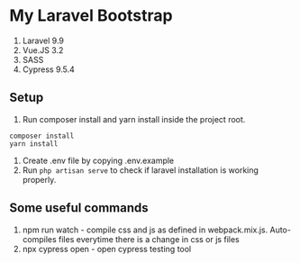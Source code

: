 # My Laravel Bootstrap

1. Laravel 9.9
2. Vue.JS 3.2
3. SASS
4. Cypress 9.5.4

## Setup
1. Run composer install and yarn install inside the project root.
```
composer install
yarn install
```
1. Create .env file by copying .env.example
1. Run `php artisan serve` to check if laravel installation is working properly. 

## Some useful commands
1. npm run watch - compile css and js as defined in webpack.mix.js. Auto-compiles files everytime there is a change in css or js files
2. npx cypress open - open cypress testing tool